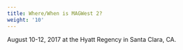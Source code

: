```yaml
---
title: Where/When is MAGWest 2?
weight: '10'
---
```

August 10-12, 2017 at the Hyatt Regency in Santa Clara, CA.
